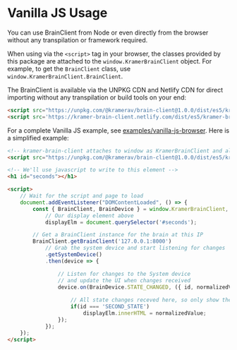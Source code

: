 # Vanilla JS Usage

You can use BrainClient from Node or even directly from the browser without any transpilation or framework required.

When using via the `<script>` tag in your browser, the classes provided by this package are attached to the `window.KramerBrainClient` object. For example, to get the `BrainClient` class, use `window.KramerBrainClient.BrainClient`.

The BrainClient is available via the UNPKG CDN and Netlify CDN for direct importing without any transpilation or build tools on your end:

```html
<script src="https://unpkg.com/@kramerav/brain-client@1.0.0/dist/es5/kramer-brain-client.min.js"></script> <!-- version 1.0.0 (current version), 21KB -->
<script src='https://kramer-brain-client.netlify.com/dist/es5/kramer-brain-client.min.js'></script> <!-- always latest version, 21KB -->
```

For a complete Vanilla JS example, see [examples/vanilla-js-browser](https://github.com/kramer-control/brain-client/blob/master/examples/vanilla-js-browser/index.html). Here is a simplified example:

```html
<!-- kramer-brain-client attaches to window as KramerBrainClient and all classes are available in that object -->
<script src="https://unpkg.com/@kramerav/brain-client@1.0.0/dist/es5/kramer-brain-client.min.js"></script>

<!-- We'll use javascript to write to this element -->
<h1 id="seconds"></h1>

<script>
	// Wait for the script and page to load
	document.addEventListener("DOMContentLoaded", () => {
		const { BrainClient, BrainDevice } = window.KramerBrainClient,
			// Our display element above
			displayElm = document.querySelector('#seconds');

		// Get a BrainClient instance for the brain at this IP
		BrainClient.getBrainClient('127.0.0.1:8000')
			// Grab the system device and start listening for changes
			.getSystemDevice()
			.then(device => {

				// Listen for changes to the System device
				// and update the UI when changes received
				device.on(BrainDevice.STATE_CHANGED, ({ id, normalizedValue }) => {
			
					// All state changes receved here, so only show the state we care about
					if(id === 'SECOND_STATE')
						displayElm.innerHTML = normalizedValue;
				});
			});
	});
</script>
```